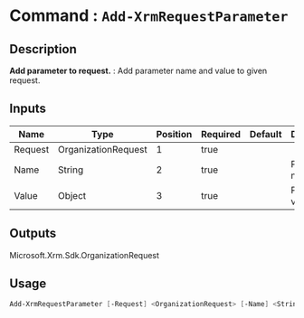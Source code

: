 # Command : `Add-XrmRequestParameter` 

## Description

**Add parameter to request.** : Add parameter name and value to given request.

## Inputs

Name|Type|Position|Required|Default|Description
----|----|--------|--------|-------|-----------
Request|OrganizationRequest|1|true||
Name|String|2|true||Parameter name.
Value|Object|3|true||Parameter value.

## Outputs
Microsoft.Xrm.Sdk.OrganizationRequest

## Usage

```Powershell 
Add-XrmRequestParameter [-Request] <OrganizationRequest> [-Name] <String> [-Value] <Object> [<CommonParameters>]
``` 


